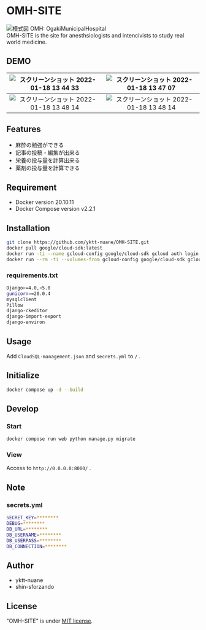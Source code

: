 # OMH-SITE

![模式図](https://user-images.githubusercontent.com/61369434/152098775-f1fe7ae4-bbdd-4979-8634-7b6d45fce597.png)
OMH: OgakiMunicipalHospital</br>
OMH-SITE is the site for anesthsiologists and intencivists to study real world medicine.

## DEMO

|![スクリーンショット 2022-01-18 13 44 33](https://user-images.githubusercontent.com/61369434/149872436-7522d921-33fc-4f85-84cc-f8eebb901ae1.png)|![スクリーンショット 2022-01-18 13 47 07](https://user-images.githubusercontent.com/61369434/149872641-befd0c1f-260e-423a-b220-1cd48b44a531.png)|
|:---:|:---:|
|![スクリーンショット 2022-01-18 13 48 14](https://user-images.githubusercontent.com/61369434/149872772-9286dd16-6c47-4635-be33-084c2a28209a.png)|![スクリーンショット 2022-01-18 13 48 14](https://user-images.githubusercontent.com/61369434/149872772-9286dd16-6c47-4635-be33-084c2a28209a.png)|

## Features

* 麻酔の勉強ができる
* 記事の投稿・編集が出来る
* 栄養の投与量を計算出来る
* 薬剤の投与量を計算できる

## Requirement

* Docker version 20.10.11
* Docker Compose version v2.2.1

## Installation

```bash
git clone https://github.com/yktt-nuane/OMH-SITE.git
docker pull google/cloud-sdk:latest
docker run -ti --name gcloud-config google/cloud-sdk gcloud auth login
docker run --rm -ti --volumes-from gcloud-config google/cloud-sdk gcloud compute instances list --project myapp-omh
```

### requirements.txt

```bash
Django>=4.0,<5.0
gunicorn==20.0.4
mysqlclient
Pillow
django-ckeditor
django-import-export
django-environ
```

## Usage

Add `CloudSQL-management.json` and `secrets.yml` to `/` .

## Initialize

```bash
docker compose up -d --build
```

## Develop

### Start

```bash
docker compose run web python manage.py migrate
```

### View

Access to `http://0.0.0.0:8000/` .

## Note

### secrets.yml

```bash
SECRET_KEY=********
DEBUG=********
DB_URL=********
DB_USERNAME=********
DB_USERPASS=********
DB_CONNECTION=********
```

## Author

* yktt-nuane
* shin-sforzando

## License

"OMH-SITE" is under [MIT license](https://opensource.org/licenses/mit-license.php).
